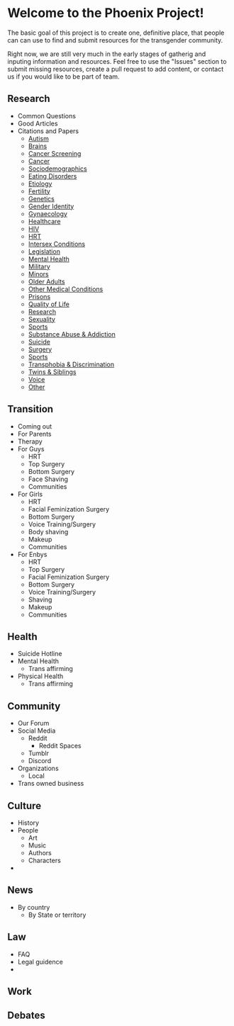 # Welcome to the Phoenix Project!

The basic goal of this project is to create one, definitive place, that people can can use to find and submit resources for the transgender community. 

Right now, we are still very much in the early stages of gatherig and inputing information and resources. Feel free to use the "Issues" section to submit missing resources, create a pull request to add content, or contact us if you would like to be part of team.


## Research
 - Common Questions
 - Good Articles
 - Citations and Papers
   - [Autism](research/citations/autism.md)
   - [Brains](research/citations/brains.md)
   - [Cancer Screening](research/citations/screening.md)
   - [Cancer](research/citations/cancer.md)
   - [Sociodemographics](research/citations/demography.md)
   - [Eating Disorders](research/citations/eating-disorder.md)
   - [Etiology](research/citations/causes.md)
   - [Fertility](research/citations/fertility.md)
   - [Genetics](research/citations/genetics.md)
   - [Gender Identity](research/citations/identity.md)
   - [Gynaecology](research/citations/gynaecology.md)
   - [Healthcare](research/citations/healthcare.md)
   - [HIV](research/citations/hiv.md)
   - [HRT](research/citations/hrt.md)
   - [Intersex Conditions](research/citations/intersex.md)
   - [Legislation](research/citations/legislation.md)
   - [Mental Health](research/citations/mental-health.md)
   - [Military](research/citations/military.md)
   - [Minors](research/citations/minors.md)
   - [Older Adults](research/citations/seniors.md)
   - [Other Medical Conditions](research/citations/other-medical.md)
   - [Prisons](research/citations/prisons.md)
   - [Quality of Life](research/citations/quality-of-life.md)
   - [Research](research/citations/research.md)
   - [Sexuality](research/citations/sexuality.md)
   - [Sports](research/citations/sports.md)
   - [Substance Abuse & Addiction](research/citations/addiction.md)
   - [Suicide](research/citations/suicide.md)
   - [Surgery](research/citations/surgery.md)
   - [Sports](research/citations/sports.md)
   - [Transphobia & Discrimination](research/citations/transphobia.md)
   - [Twins & Siblings](research/citations/siblings.md)
   - [Voice](research/citations/voice.md)
   - [Other](research/citations/other.md)
</details>



## Transition
  - Coming out
  - For Parents
  - Therapy
  - For Guys
    - HRT
    - Top Surgery
    - Bottom Surgery
    - Face Shaving
    - Communities
  - For Girls
    - HRT
    - Facial Feminization Surgery
    - Bottom Surgery
    - Voice Training/Surgery
    - Body shaving
    - Makeup
    - Communities
  - For Enbys
    - HRT
    - Top Surgery
    - Facial Feminization Surgery
    - Bottom Surgery
    - Voice Training/Surgery
    - Shaving
    - Makeup
    - Communities

## Health
  - Suicide Hotline
  - Mental Health
    - Trans affirming 
  - Physical Health
    - Trans affirming


## Community
  - Our Forum
  - Social Media
    - Reddit
      - Reddit Spaces
    - Tumblr
    - Discord
  - Organizations
    - Local
  - Trans owned business
  
## Culture
  - History
  - People
    - Art
    - Music
    - Authors
    - Characters
  - 

## News
  - By country
    - By State or territory

## Law
  - FAQ
  - Legal guidence
  - 

## Work

## Debates
